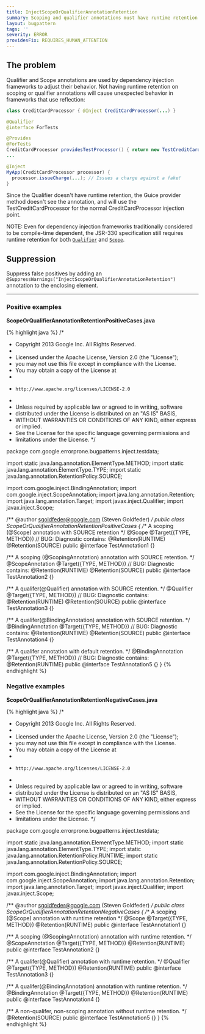 ```yaml
---
title: InjectScopeOrQualifierAnnotationRetention
summary: Scoping and qualifier annotations must have runtime retention.
layout: bugpattern
tags: ''
severity: ERROR
providesFix: REQUIRES_HUMAN_ATTENTION
---
```


<!--
*** AUTO-GENERATED, DO NOT MODIFY ***
To make changes, edit the @BugPattern annotation or the explanation in docs/bugpattern.
-->

## The problem
Qualifier and Scope annotations are used by dependency injection frameworks to adjust their
behavior. Not having runtime retention on scoping or qualifier annotations will cause unexpected
behavior in frameworks that use reflection:

```java
class CreditCardProcessor { @Inject CreditCardProcessor(...) }

@Qualifier
@interface ForTests

@Provides
@ForTests
CreditCardProcessor providesTestProcessor() { return new TestCreditCardProcessor(...) }
...

@Inject
MyApp(CreditCardProcessor processor) {
  processor.issueCharge(...); // Issues a charge against a fake!
}
```
Since the Qualifier doesn't have runtime retention, the Guice provider method doesn't see the
annotation, and will use the TestCreditCardProcessor for the normal CreditCardProcessor injection
point.

NOTE: Even for dependency injection frameworks traditionally considered to be
compile-time dependent, the JSR-330 specification still requires runtime
retention for both [`Qualifier`] and [`Scope`].

[`Qualifier`]: http://docs.oracle.com/javaee/6/api/javax/inject/Qualifier.html
[`Scope`]: http://docs.oracle.com/javaee/6/api/javax/inject/Scope.html

## Suppression
Suppress false positives by adding an `@SuppressWarnings("InjectScopeOrQualifierAnnotationRetention")` annotation to the enclosing element.

----------

### Positive examples
__ScopeOrQualifierAnnotationRetentionPositiveCases.java__

{% highlight java %}
/*
 * Copyright 2013 Google Inc. All Rights Reserved.
 *
 * Licensed under the Apache License, Version 2.0 (the "License");
 * you may not use this file except in compliance with the License.
 * You may obtain a copy of the License at
 *
 *     http://www.apache.org/licenses/LICENSE-2.0
 *
 * Unless required by applicable law or agreed to in writing, software
 * distributed under the License is distributed on an "AS IS" BASIS,
 * WITHOUT WARRANTIES OR CONDITIONS OF ANY KIND, either express or implied.
 * See the License for the specific language governing permissions and
 * limitations under the License.
 */

package com.google.errorprone.bugpatterns.inject.testdata;

import static java.lang.annotation.ElementType.METHOD;
import static java.lang.annotation.ElementType.TYPE;
import static java.lang.annotation.RetentionPolicy.SOURCE;

import com.google.inject.BindingAnnotation;
import com.google.inject.ScopeAnnotation;
import java.lang.annotation.Retention;
import java.lang.annotation.Target;
import javax.inject.Qualifier;
import javax.inject.Scope;

/** @author sgoldfeder@google.com (Steven Goldfeder) */
public class ScopeOrQualifierAnnotationRetentionPositiveCases {
  /** A scoping (@Scope) annotation with SOURCE retention */
  @Scope
  @Target({TYPE, METHOD})
  // BUG: Diagnostic contains: @Retention(RUNTIME)
  @Retention(SOURCE)
  public @interface TestAnnotation1 {}

  /** A scoping (@ScopingAnnotation) annotation with SOURCE retention. */
  @ScopeAnnotation
  @Target({TYPE, METHOD})
  // BUG: Diagnostic contains: @Retention(RUNTIME)
  @Retention(SOURCE)
  public @interface TestAnnotation2 {}

  /** A qualifer(@Qualifier) annotation with SOURCE retention. */
  @Qualifier
  @Target({TYPE, METHOD})
  // BUG: Diagnostic contains: @Retention(RUNTIME)
  @Retention(SOURCE)
  public @interface TestAnnotation3 {}

  /** A qualifer(@BindingAnnotation) annotation with SOURCE retention. */
  @BindingAnnotation
  @Target({TYPE, METHOD})
  // BUG: Diagnostic contains: @Retention(RUNTIME)
  @Retention(SOURCE)
  public @interface TestAnnotation4 {}

  /** A qualifer annotation with default retention. */
  @BindingAnnotation
  @Target({TYPE, METHOD})
  // BUG: Diagnostic contains: @Retention(RUNTIME)
  public @interface TestAnnotation5 {}
}
{% endhighlight %}

### Negative examples
__ScopeOrQualifierAnnotationRetentionNegativeCases.java__

{% highlight java %}
/*
 * Copyright 2013 Google Inc. All Rights Reserved.
 *
 * Licensed under the Apache License, Version 2.0 (the "License");
 * you may not use this file except in compliance with the License.
 * You may obtain a copy of the License at
 *
 *     http://www.apache.org/licenses/LICENSE-2.0
 *
 * Unless required by applicable law or agreed to in writing, software
 * distributed under the License is distributed on an "AS IS" BASIS,
 * WITHOUT WARRANTIES OR CONDITIONS OF ANY KIND, either express or implied.
 * See the License for the specific language governing permissions and
 * limitations under the License.
 */

package com.google.errorprone.bugpatterns.inject.testdata;

import static java.lang.annotation.ElementType.METHOD;
import static java.lang.annotation.ElementType.TYPE;
import static java.lang.annotation.RetentionPolicy.RUNTIME;
import static java.lang.annotation.RetentionPolicy.SOURCE;

import com.google.inject.BindingAnnotation;
import com.google.inject.ScopeAnnotation;
import java.lang.annotation.Retention;
import java.lang.annotation.Target;
import javax.inject.Qualifier;
import javax.inject.Scope;

/** @author sgoldfeder@google.com (Steven Goldfeder) */
public class ScopeOrQualifierAnnotationRetentionNegativeCases {
  /** A scoping (@Scope) annotation with runtime retention */
  @Scope
  @Target({TYPE, METHOD})
  @Retention(RUNTIME)
  public @interface TestAnnotation1 {}

  /** A scoping (@ScopingAnnotation) annotation with runtime retention. */
  @ScopeAnnotation
  @Target({TYPE, METHOD})
  @Retention(RUNTIME)
  public @interface TestAnnotation2 {}

  /** A qualifer(@Qualifier) annotation with runtime retention. */
  @Qualifier
  @Target({TYPE, METHOD})
  @Retention(RUNTIME)
  public @interface TestAnnotation3 {}

  /** A qualifer(@BindingAnnotation) annotation with runtime retention. */
  @BindingAnnotation
  @Target({TYPE, METHOD})
  @Retention(RUNTIME)
  public @interface TestAnnotation4 {}

  /** A non-qualifer, non-scoping annotation without runtime retention. */
  @Retention(SOURCE)
  public @interface TestAnnotation5 {}
}
{% endhighlight %}

